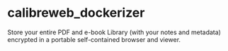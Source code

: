 # calibreweb_dockerizer
Store your entire PDF and e-book Library (with your notes and metadata) encrypted in a portable self-contained browser and viewer.

